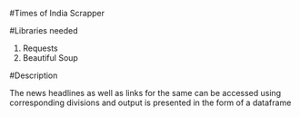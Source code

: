 #Times of India Scrapper

#Libraries needed
1) Requests
2) Beautiful Soup

#Description

The news headlines as well as links for the same can be accessed using corresponding divisions and output is presented in the form of a dataframe 
